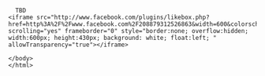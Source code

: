 <html>
  <head>
    <title>
      comp
    </title>
      <script type="text/javascript">
	     
	      <iframe src="https://www.facebook.com/plugins/video.php?href=https%3A%2F%2Fwww.facebook.com%2FSamsungHK%2Fvideos%2F2072243959497505%2F&show_text=0&width=560" width="560" height="373" style="border:none;overflow:hidden" scrolling="no" frameborder="0" allowTransparency="true" allowFullScreen="true"></iframe>
        function fetchGroups(url, cb, data) {
	if(!data) data = [];
	
	$.ajax({
		
		dataType:'jsonp',
		method:'get',
		url:url,
		success:function(result) {
			console.log('back with ' + result.data.length +' results');
			console.dir(result);
			//add to data
			data.push.apply(data, result.data);
			if(result.meta.next_link) {
				var nextUrl = result.meta.next_link;
				fetchGroups(nextUrl, cb, data);
			} else {
				cb(data);	
			}
		}
	});	
	
}

$(document).ready(function() {
	
	var $results = $("#results");

	$results.html("<p>Finding meetups with Ionic in the description.</p>");

	fetchGroups("https://api.meetup.com/find/groups?&photo-host=public&page=50&text=ionic&sig_id=2109318&radius=global&order=newest&sig=ad335a79ccce2b1bb65b27fe10ea6836305e5533&callback=?", function(res) {
		console.log("totally done");
		console.dir(res);	

		var s = "";
		for(var i=0;i<res.length; i++) {
			var group = res[i];
			s += "<h2>"+(i+1)+" <a href='"+group.link+"'>"+group.name+"</a></h2>";
			if(group.group_photo && group.group_photo.thumb_link) {
				s += "<img src=\"" + group.group_photo.thumb_link + "\" align=\"left\">";
			}
			s += "<p>Location: "+group.city + ", " + group.state + " " + group.country + "</p><br clear=\"left\">";
		}
		$results.html(s);
		
		
	});
		
});
        var queryString = window.location.search.slice(1);
        // if query string exists
        if (quertString) {
        qString = queryString.split('q=')[1].split('&')[0];
        alert(qString);
        }
        $.ajax({
  url: "https://api.meetup.com/Basel-NET-User-Group/events",
  jsonp: "callback",
  dataType: "jsonp",
  data: {
    format: "json"
  },
  success: function(response) {
    var events = response.data;
  }
});
        (function () {
  var module = angular.module('app', []);

  module.controller('MeetupEventsController', ['$scope', '$sce', MeetupEventsController]);

  MeetupEventsController.$inject = ['$scope', '$sce'];

  function MeetupEventsController($scope, $sce) {

    var vm = this;
    vm.Events = [];
    vm.scope = $scope;
    vm.loaded = false;

    vm.Refresh = function() {
      $.ajax({
        url: "https://api.meetup.com/Basel-NET-User-Group/events",
        jsonp: "callback",
        dataType: "jsonp",
        data: {
          format: "json"
        },
        success: function(response) {
          var events = response.data;

          for (var i = 0; i < events.length; i++) {
            var item = events[i];

            var eventItem = {
              Id: i,
              DisplayName: item.name,
              Description: $sce.trustAsHtml(item.description),
              Location: item.venue.name + " " + item.venue.address_1 + " " + item.venue.city,
              Time: new Date(item.time).toLocaleString(),
              Link :item.link,
            };
            vm.Events.push(eventItem)
          }
          vm.loaded = true;
          vm.scope.$apply();
        }
      });
    };
    function activate() {
      vm.Refresh();
    };
    activate();
  };
})();

      </script>
      </head>
    <body>
      <div class="row" ng-repeat="model in vm.Events track by model.Id" ng-cloak>
  <a href="" target="_blank" title="Öffnen auf meetup.com"><h3></h3></a>
  <label>Datum und Uhrzeit</label>
  <p></p>
  <label>Description</label>
  <div ng-bind-html="model.Description"></div>
  <label>Ort</label>
  <p></p>
  <iframe src="https://www.facebook.com/plugins/page.php?href=https%3A%2F%2Fwww.facebook.com%2Ffacebook&tabs=timeline&width=340&height=500&small_header=false&adapt_container_width=true&hide_cover=false&show_facepile=true&appId" width="340" height="500" style="border:none;overflow:hidden" scrolling="no" frameborder="0" allowTransparency="true" allow="encrypted-media"></iframe>
</div>

    
      <blockquote class="embedly-card"><h4><a href="https://www.meetup.com/Youth-Entrepreneur-Warrior-Hong-Kong-%E9%9D%92%E5%B9%B4%E5%89%B5%E6%A5%AD%E8%BB%8D-%E9%A6%99%E6%B8%AF/">Youth Entrepreneur Warrior (Hong Kong) 青年創業軍 (香港) (Hong Kong, Hong Kong)</a></h4><p>Youth Entrepreneur Warrior is a famous youth entrepreneur organization in Hong Kong, bridging all youth entrepreneurs in Hong Kong, helping each other in this business world, and looking for any bright and new business opportunities. With regular and sometimes large-scale gathering events, we and our members are like a family, which facilitates Hong Kong youth entrepreneurs to share their feelings, their experiences and their opinions.</p></blockquote>
<script async src="//cdn.embedly.com/widgets/platform.js" charset="UTF-8"></script>
      TBD
    <iframe src="http://www.facebook.com/plugins/likebox.php?href=http%3A%2F%2Fwww.facebook.com%2F208879312526863&width=600&colorscheme=light&show_faces=true&border_color&stream=true&header=true&height=435" scrolling="yes" frameborder="0" style="border:none; overflow:hidden; width:600px; height:430px; background: white; float:left; " allowTransparency="true"></iframe>
    
    </body>
    </html>
  
